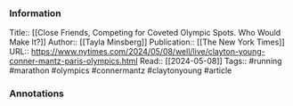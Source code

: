 
### Information
Title:: [[Close Friends, Competing for Coveted Olympic Spots. Who Would Make It?]]
Author:: [[Tayla Minsberg]]
Publication:: [[The New York Times]]
URL:: https://www.nytimes.com/2024/05/08/well/live/clayton-young-conner-mantz-paris-olympics.html
Read:: [[2024-05-08]]
Tags:: #running #marathon #olympics #connermantz #claytonyoung
#article

### Annotations
